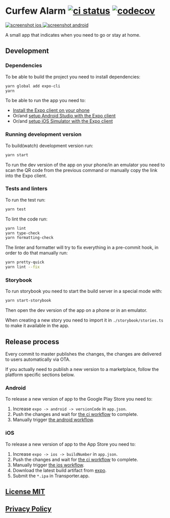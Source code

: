 # Curfew Alarm [![ci status](https://github.com/nvbn/curfew-alarm/workflows/ci/badge.svg)](https://github.com/nvbn/curfew-alarm/actions) [![codecov](https://codecov.io/gh/nvbn/curfew-alarm/branch/main/graph/badge.svg?token=uVTihYQVMo)](https://codecov.io/gh/nvbn/curfew-alarm)

[![screenshot ios](https://raw.github.com/nvbn/curfew-alarm/master/screenshots/ios.png) ![screenshot android](https://raw.github.com/nvbn/curfew-alarm/master/screenshots/android_v2.jpg)](https://github.com/nvbn/curfew-alarm/tree/main/screenshots)

A small app that indicates when you need to go or stay at home.

## Development

### Dependencies

To be able to build the project you need to install dependencies:

```bash
yarn global add expo-cli
yarn
```

To be able to run the app you need to:

- [Install the Expo client on your phone](https://expo.io/tools)
- Or/and [setup Android Studio with the Expo client](https://docs.expo.io/workflow/android-studio-emulator/)
- Or/and [setup iOS Simulator with the Expo client](https://docs.expo.io/workflow/ios-simulator/)

### Running development version

To build(watch) development version run:

```bash
yarn start
```

To run the dev version of the app on your phone/in an emulator you need to scan
the QR code from the previous command or manually copy the link into the Expo client.

### Tests and linters

To run the test run:

```bash
yarn test
```

To lint the code run:

```bash
yarn lint
yarn type-check
yarn formatting-check
```

The linter and formatter will try to fix everything in a pre-commit hook, in order to do that manually run:

```bash
yarn pretty-quick
yarn lint --fix
```

### Storybook

To run storybook you need to start the build server in a special mode with:

```bash
yarn start-storybook
```

Then open the dev version of the app on a phone or in an emulator.

When creating a new story you need to import it in `./storybook/stories.ts` to make it available in the app.

## Release process

Every commit to master publishes the changes, the changes are delivered to
users automatically via OTA.

If you actually need to publish a new version to a marketplace, follow the
platform specific sections below.

### Android

To release a new version of app to the Google Play Store you need to:

1. Increase `expo -> android -> versionCode` in `app.json`.
2. Push the changes and wait for [the ci workflow](https://github.com/nvbn/curfew-alarm/actions?query=workflow%3Aci) to complete.
3. Manually trigger [the android workflow](https://github.com/nvbn/curfew-alarm/actions?query=workflow%3Aandroid).

### iOS

To release a new version of app to the App Store you need to:

1. Increase `expo -> ios -> buildNumber` in `app.json`.
2. Push the changes and wait for [the ci workflow](https://github.com/nvbn/curfew-alarm/actions?query=workflow%3Aci) to complete.
3. Manually trigger [the ios workflow](https://github.com/nvbn/curfew-alarm/actions?query=workflow%3Aios).
4. Download the latest build artifact from [expo](https://expo.io/accounts/nvbn/builds).
5. Submit the `*.ipa` in Transporter.app.

## [License MIT](https://github.com/nvbn/curfew-alarm/blob/main/LICENSE.md)

## [Privacy Policy](https://github.com/nvbn/curfew-alarm/blob/main/PRIVACY.md)
